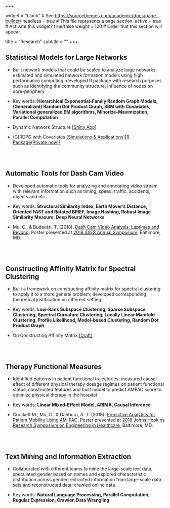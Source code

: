 +++

widget = "blank"  # See https://sourcethemes.com/academic/docs/page-builder/
headless = true  # This file represents a page section.
active = true  # Activate this widget? true/false
weight = 100  # Order that this section will appear.

title = "Research"
subtitle = ""
+++

## **Statistical Models for Large Networks**

- Built network models that could be scaled to analyze large networks; estimated and simulated network formation models using high performance computing; developed R package with research purposes such as identifying the community structure, influence of nodes on core-periphery

- Key words: **Hierarchical Exponential-Family Random Graph Models, (Generalized) Random Dot Product Graph, SBM with Covariates, Variational generalized EM algorithms, Minorize-Maximization, Parallel Computation**

- Dynamic Network Structure [[Shiny App]](https://cong.shinyapps.io/ChinaNetwork/)

- (G)RDPG with Covariates [[Simulations & Applications]](https://congm.github.io/research/Simulation_GRDPGwithCovariates_UpToDate.pdf)[[R Package(Private now)]](https://github.com/CongM/GRDPG)


<br/>
<br/>

## **Automatic Tools for Dash Cam Video**

- Developed automatic tools for analyzing and annotating video stream with relevant Information such as timing, speed, traffic, accidents, objects and etc

- Key words: **Structural Similarity Index, Earth Mover’s Distance, Oriented FAST and Rotated BRIEF, Image Hashing, Robust Image Similarity Measure, Deep Neural Networks**

- Mu, C., & Budavári, T. (2018). [Dash Cam Video Analysis: Laptimes and Beyond](https://congm.github.io/research/Dash%20Cam%20Video%20Analysis%20-%20Laptimes%20and%20Beyond.pdf). Poster presented at [2018 IDIES Annual Symposium](http://idies.jhu.edu/presentation/dash-cam-video-analysis-laptimes-and-beyond/), Baltimore, MD.


<br/>
<br/>


## **Constructing Affinity Matrix for Spectral Clustering**

- Built a framework on constructing affinity matrix for spectral clustering to apply it to a more general problem; developed corresponding theoretical justification on different setting

- Key words: **Low-Rank Subspace Clustering, Sparse Subspace Clustering, Spectral Curvature Clustering, Locally Linear Manifold Clustering, Profile Likelihood, Model-based Clustering, Random Dot Product Graph**

- On Constructing Affinity Matrix [[Draft]](https://congm.github.io/research/draft.pdf)


<br/>
<br/>


## **Therapy Functional Measures**

- Identified patterns in patient functional trajectories; measured causal effect of different physical therapy dosage regimes on patient functional status; constructed features and built model to predict AMPAC score to optimize physical therapy in the hospital

- Key words: **Linear Mixed-Effect Model, ARIMA, Causal Inference**

- Crockett M., Mu, C., & Dahbura, A. T. (2018). [Predictive Analytics for Patient Mobility Using AM-PAC](https://congm.github.io/research/Predictive%20Analytics%20for%20Patient%20Mobility%20Using%20AM-PAC.pdf). Poster presented at [2018 Johns Hopkins Research Symposium on Engineering in Healthcare](https://malonecenter.jhu.edu/meetup/18symposium/), Baltimore, MD. 


<br/>
<br/>


## **Text Mining and Information Extraction**

- Collaborated with different teams to mine the large-scale text data, speculated gender based on names and explored characteristic distribution across gender; extracted information from large-scale data sets and reconstructed data; crawled online data

- Key words: **Natural Language Processing, Parallel Computation, Regular Expression, Crawler, Data Wrangling**

















